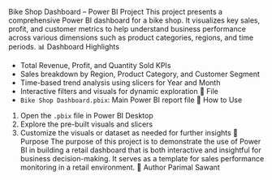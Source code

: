 Bike Shop Dashboard – Power BI Project
This project presents a comprehensive Power BI dashboard for a bike shop. It visualizes key sales, profit, and customer metrics to help understand business performance across various dimensions such as product categories, regions, and time periods.
📊 Dashboard Highlights
- Total Revenue, Profit, and Quantity Sold KPIs
- Sales breakdown by Region, Product Category, and Customer Segment
- Time-based trend analysis using slicers for Year and Month
- Interactive filters and visuals for dynamic exploration
📁 File
- `Bike Shop Dashboard.pbix`: Main Power BI report file
🚀 How to Use
1. Open the `.pbix` file in Power BI Desktop
2. Explore the pre-built visuals and slicers
3. Customize the visuals or dataset as needed for further insights
🧠 Purpose
The purpose of this project is to demonstrate the use of Power BI in building a retail dashboard that is both interactive and insightful for business decision-making. It serves as a template for sales performance monitoring in a retail environment.
📌 Author
Parimal Sawant
